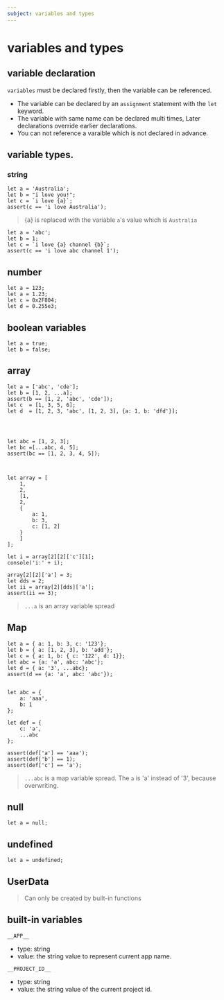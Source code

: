 ```yaml
---
subject: variables and types
---
```

# variables and types

## variable declaration

 `variables` must be declared firstly, then the variable can be referenced. 

- The variable can be declared by an `assignment` statement with the `let` keyword.
- The variable with same name can be declared multi times, Later declarations override earlier declarations.
- You can not reference a varaible which is not declared in advance.

## variable types.

### string
```
let a = 'Australia';
let b = "i love you!";
let c = `i love {a}`;
assert(c == 'i love Australia');
```
> {a} is replaced with the variable `a`'s value which is `Australia`


```
let a = 'abc';
let b = 1;
let c = `i love {a} channel {b}`;
assert(c == 'i love abc channel 1');
```


## number
```
let a = 123;
let a = 1.23;
let c = 0x2F804;
let d = 0.255e3;
```


## boolean variables
```
let a = true;
let b = false;
```


## array
```
let a = ['abc', 'cde'];
let b = [1, 2, ...a];
assert(b == [1, 2, 'abc', 'cde']);
let c  = [1, 3, 5, 6];
let d  = [1, 2, 3, 'abc', [1, 2, 3], {a: 1, b: 'dfd'}];




let abc = [1, 2, 3];
let bc =[...abc, 4, 5];
assert(bc == [1, 2, 3, 4, 5]);



let array = [
    1,
    2,
    [1,
    2, 
    {
        a: 1,
        b: 3,
        c: [1, 2]
    }
    ]
];

let i = array[2][2]['c'][1];
console('i:' + i);

array[2][2]['a'] = 3;
let dds = 2;
let ii = array[2][dds]['a'];
assert(ii == 3);
```

> `...a` is an array variable spread

## Map
```
let a = { a: 1, b: 3, c: '123'};
let b = { a: [1, 2, 3], b: 'add'};
let c = { a: 1, b: { c: '122', d: 1}};
let abc = {a: 'a', abc: 'abc'};
let d = { a: '3', ...abc};
assert(d == {a: 'a', abc: 'abc'});


let abc = {
    a: 'aaa',
    b: 1
};

let def = {
    c: 'a',
    ...abc
};

assert(def['a'] == 'aaa');
assert(def['b'] == 1);
assert(def['c'] == 'a');
```
> `...abc` is a map variable spread. The `a` is 'a' instead of '3', because overwriting.

## null
```
let a = null;
```

## undefined
```
let a = undefined;
```

## UserData

> Can only be created by built-in functions

## built-in variables

`__APP__`
  - type: string
  - value: the string value to represent current app name.

`__PROJECT_ID__` 
  - type: string
  - value: the string value of the current project id.


